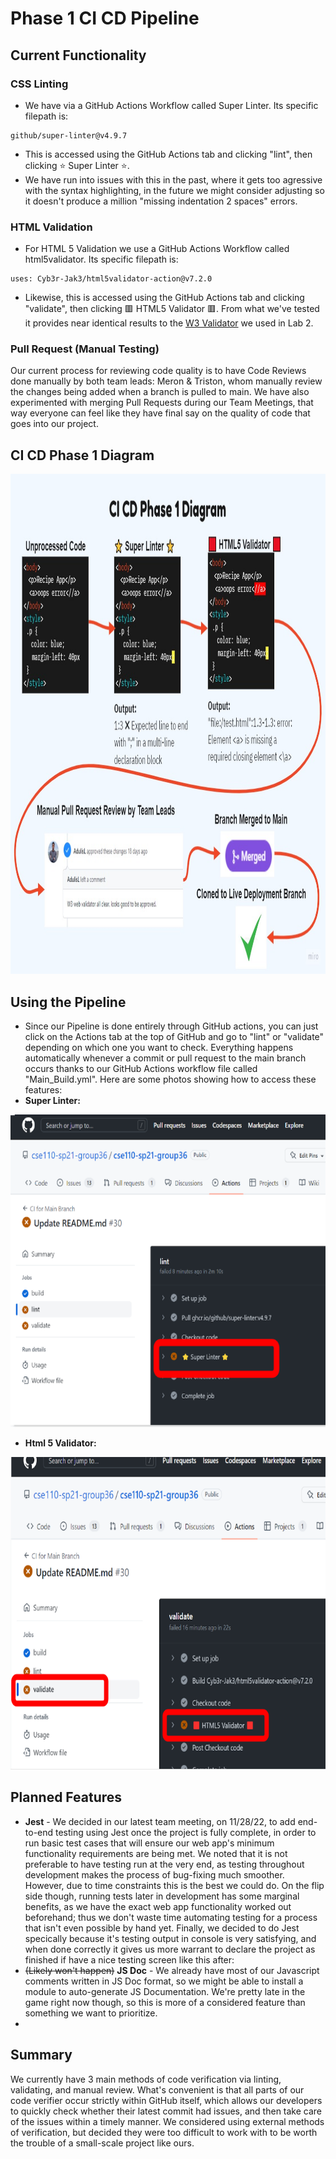 # Phase 1 CI CD Pipeline

## Current Functionality
### CSS Linting 
 - We have via a GitHub Actions Workflow called Super Linter. Its specific filepath is:
```
github/super-linter@v4.9.7
```
 - This is accessed using the GitHub Actions tab and clicking "lint", then clicking ⭐ Super Linter ⭐.
 - We have run into issues with this in the past, where it gets too agressive with the syntax highlighting, in the future we might consider adjusting so it doesn't produce a million "missing indentation 2 spaces" errors.

### HTML Validation
 - For HTML 5 Validation we use a GitHub Actions Workflow called html5validator. Its specific filepath is:
```
uses: Cyb3r-Jak3/html5validator-action@v7.2.0
```
 - Likewise, this is accessed using the GitHub Actions tab and clicking "validate", then clicking 🟥 HTML5 Validator 🟥.
From what we've tested it provides near identical results to the [W3 Validator](https://validator.w3.org/) we used in Lab 2.

### Pull Request (Manual Testing)
Our current process for reviewing code quality is to have Code Reviews done manually by both team leads: Meron & Triston, whom manually review the changes being added when a branch is pulled to main. We have also experimented with merging Pull Requests during our Team Meetings, that way everyone can feel like they have final say on the quality of code that goes into our project.


## CI CD Phase 1 Diagram
<img src="https://github.com/cse110-sp21-group36/cse110-sp21-group36/blob/main/admin/cipipeline/phase1.png" width="1400" height="800">

## Using the Pipeline
 - Since our Pipeline is done entirely through GitHub actions, you can just click on the Actions tab at the top of GitHub and go to "lint" or "validate" depending on which one you want to check. Everything happens automatically whenever a commit or pull request to the main branch occurs thanks to our GitHub Actions workflow file called "Main_Build.yml". Here are some photos showing how to access these features:
  - **Super Linter:**
  <img src="https://github.com/cse110-sp21-group36/cse110-sp21-group36/blob/main/admin/cipipeline/CICD%20Assets/CICDsuperlinter.PNG" width="600" height="500">

  - **Html 5 Validator:**
  <img src="https://github.com/cse110-sp21-group36/cse110-sp21-group36/blob/main/admin/cipipeline/CICD%20Assets/CICDvalidator.PNG" width="600" height="500">

## Planned Features
 - **Jest** - We decided in our latest team meeting, on 11/28/22, to add end-to-end testing using Jest once the project is fully complete, in order to run basic test cases that will ensure our web app's minimum functionality requirements are being met. 
We noted that it is not preferable to have testing run at the very end, as testing throughout development makes the process of bug-fixing much smoother. However, due to time constraints this is the best we could do. On the flip side though, running tests later in development has some marginal benefits, as we have the exact web app functionality worked out beforehand; thus we don't waste time automating testing for a process that isn't even possible by hand yet. Finally, we decided to do Jest specically because it's testing output in console is very satisfying, and when done correctly it gives us more warrant to declare the project as finished if have a nice testing screen like this after:
- ~~(Likely won't happen)~~ **JS Doc** - We already have most of our Javascript comments written in JS Doc format, so we might be able to install a module to auto-generate JS Documentation. We're pretty late in the game right now though, so this is more of a considered feature than something we want to prioritize.
- 
## Summary
We currently have 3 main methods of code verification via linting, validating, and manual review. What's convenient is that all parts of our code verifier occur strictly within GitHub itself, which allows our developers to quickly check whether their latest commit had issues, and then take care of the issues within a timely manner. We considered using external methods of verification, but decided they were too difficult to work with to be worth the trouble of a small-scale project like ours.
